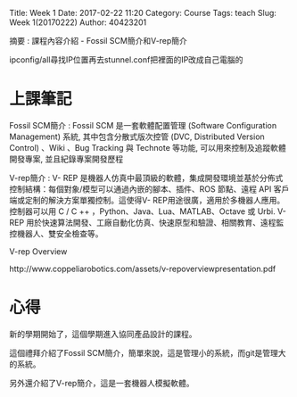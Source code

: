 Title: Week 1
Date: 2017-02-22 11:20
Category: Course
Tags: teach
Slug: Week 1(20170222)
Author: 40423201

摘要 : 課程內容介紹 - Fossil SCM簡介和V-rep簡介

<!-- PELICAN_END_SUMMARY -->

<p>ipconfig/all尋找IP位置再去stunnel.conf把裡面的IP改成自己電腦的</p>


<h1>上課筆記</h1>
<p>
Fossil SCM簡介 : Fossil SCM 是一套軟體配置管理 (Software Configuration Management) 系統, 其中包含分散式版次控管 (DVC, Distributed Version Control) 、Wiki 、Bug Tracking 與 Technote 等功能, 可以用來控制及追蹤軟體開發專案, 並且紀錄專案開發歷程
</p>
<p>
V-rep簡介 : V- REP 是機器人仿真中最頂級的軟體，集成開發環境並基於分佈式控制結構：每個對象/模型可以通過內嵌的腳本、插件、ROS 節點、遠程 API 客戶端或定制的解決方案單獨控制。這使得V- REP用途很廣，適用於多機器人應用。控制器可以用 C / C ++ ，Python、Java、Lua、MATLAB、Octave 或 Urbi. 
V- REP 用於快速算法開發、工廠自動化仿真、快速原型和驗證、相關教育、遠程監控機器人、雙安全檢查等。​
<p>V-rep Overview<p/>
<p>http://www.coppeliarobotics.com/assets/v-repoverviewpresentation.pdf <p/>
</p>
<h1>心得 </h1>
<p>新的學期開始了，這個學期進入協同產品設計的課程。</p>
<p>這個禮拜介紹了Fossil SCM簡介，簡單來說，這是管理小的系統，而git是管理大的系統。</p>
<p>另外還介紹了V-rep簡介，這是一套機器人模擬軟體。</p>
